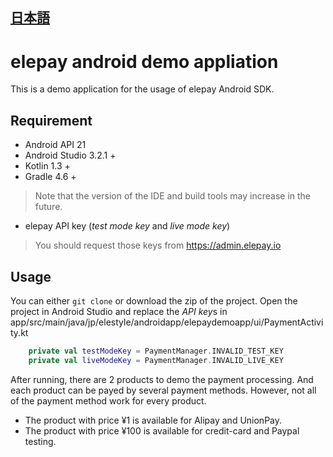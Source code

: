## [日本語](https://github.com/elestyle/elepayAndroidDemoKotlin/blob/master/README.md)

# elepay android demo appliation

This is a demo application for the usage of elepay Android SDK.

## Requirement

* Android API 21
* Android Studio 3.2.1 +
* Kotlin 1.3 +
* Gradle 4.6 +

> Note that the version of the IDE and build tools may increase in the future.

* elepay API key (*test mode key* and *live mode key*)
> You should request those keys from https://admin.elepay.io

## Usage

You can either `git clone` or download the zip of the project.
Open the project in Android Studio and replace the *API key*s in
app/src/main/java/jp/elestyle/androidapp/elepaydemoapp/ui/PaymentActivity.kt

``` kotlin
    private val testModeKey = PaymentManager.INVALID_TEST_KEY
    private val liveModeKey = PaymentManager.INVALID_LIVE_KEY
```

After running, there are 2 products to demo the payment processing. And each product can be payed by several payment methods.
However, not all of the payment method work for every product.

* The product with price ¥1 is available for Alipay and UnionPay.
* The product with price ¥100 is available for credit-card and Paypal testing.